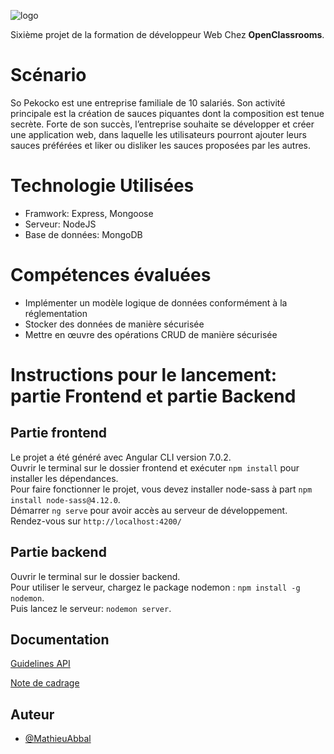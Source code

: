 ![logo](https://user-images.githubusercontent.com/72860893/116090379-15788780-a6a4-11eb-82e6-829a439020ae.jpg)  
  
Sixième projet de la formation de développeur Web Chez **OpenClassrooms**.   
 # Scénario #  
 So Pekocko est une entreprise familiale de 10 salariés. Son activité principale est la création de sauces piquantes dont la composition est tenue secrète. Forte de son succès, l’entreprise souhaite se développer et créer une application web, dans laquelle les utilisateurs pourront ajouter leurs sauces préférées et liker ou disliker les sauces proposées par les autres.

 # Technologie Utilisées #  
 - Framwork: Express, Mongoose    
 - Serveur: NodeJS  
 - Base de données: MongoDB   

# Compétences évaluées #
 - Implémenter un modèle logique de données conformément à la réglementation  
 - Stocker des données de manière sécurisée  
 - Mettre en œuvre des opérations CRUD de manière sécurisée  

#  Instructions pour le lancement: partie Frontend et partie Backend #  
 ## Partie frontend ##  
 Le projet a été généré avec Angular CLI version 7.0.2.  
 Ouvrir le terminal sur le dossier frontend et exécuter `npm install` pour installer les dépendances.  
 Pour faire fonctionner le projet, vous devez installer node-sass à part `npm install node-sass@4.12.0`.  
 Démarrer `ng serve` pour avoir accès au serveur de développement.  
 Rendez-vous sur `http://localhost:4200/` 

 ## Partie backend ##  
 Ouvrir le terminal sur le dossier backend.  
 Pour utiliser le serveur, chargez le package nodemon : `npm install -g nodemon`.  
 Puis lancez le serveur: `nodemon server`.  

## Documentation

[Guidelines API](https://s3-eu-west-1.amazonaws.com/course.oc-static.com/projects/DWJ_FR_P6/Guidelines+API.pdf)

[Note de cadrage](https://s3.eu-west-1.amazonaws.com/course.oc-static.com/projects/DWJ_FR_P6/P6_Note%20de%20cadrage%20So%20Pekocko_V3.pdf)
  

## Auteur

- [@MathieuAbbal](https://github.com/MathieuAbbal)

  
